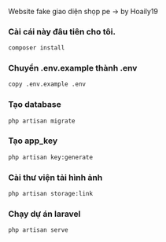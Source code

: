 Website fake giao diện shọp pe -> by Hoaily19

### Cài cái này đâu tiên cho tôi.
```bash
composer install
```
### Chuyển .env.example thành .env
```bash
copy .env.example .env
```
### Tạo database
```bash
php artisan migrate
```
### Tạo app_key
```bash
php artisan key:generate
```

### Cài thư viện tải hình ảnh
```bash
php artisan storage:link
```

### Chạy dự án laravel
```bash
php artisan serve
```
